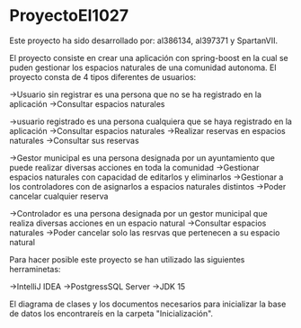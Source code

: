 # ProyectoEI1027
Este proyecto ha sido desarrollado por: al386134, al397371 y SpartanVII.

El proyecto consiste en crear una aplicación con spring-boost en la cual se puden gestionar los espacios naturales de una comunidad autonoma.
El proyecto consta de 4 tipos diferentes de usuarios:
  
  ->Usuario sin registrar es una persona que no se ha registrado en la aplicación
      ->Consultar espacios naturales
      
  ->usuario registrado es una persona cualquiera que se haya registrado en la aplicación
      ->Consultar espacios naturales
      ->Realizar reservas en espacios naturales
      ->Consultar sus reservas
      
  ->Gestor municipal es una persona designada por un ayuntamiento que puede realizar diversas acciones en toda la comunidad
      ->Gestionar espacios naturales con capacidad de editarlos y eliminarlos
      ->Gestionar a los controladores con de asignarlos a espacios naturales distintos
      ->Poder cancelar cualquier reserva
      
  ->Controlador es una persona designada por un gestor municipal que realiza diversas acciones en un espacio natural
      ->Consultar espacios naturales
      ->Poder cancelar solo las resrvas que pertenecen a su espacio natural
  
  
Para hacer posible este proyecto se han utilizado las siguientes herraminetas:

  ->IntelliJ IDEA
  ->PostgressSQL Server
  ->JDK 15
  
El diagrama de clases y los documentos necesarios para inicializar la base de datos los encontrareís en la carpeta "Inicialización".  
